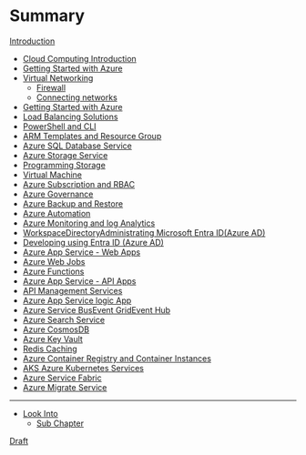 # Summary

[Introduction](README.md)
- [Cloud Computing Introduction]()
- [Getting Started with Azure]()
- [Virtual Networking](./virtual_networking.md)
    - [Firewall](./VirtualNetworking/firewall.md)
    - [Connecting networks](./VirtualNetworking/connecting_networks.md)
- [Getting Started with Azure]()
- [Load Balancing Solutions]()
- [PowerShell and CLI]()
- [ARM Templates and Resource Group]()
- [Azure SQL Database Service]()
- [Azure Storage Service](./intro_azure_storage_service.md)
- [Programming Storage]()
- [Virtual Machine]()
- [Azure Subscription and RBAC]()
- [Azure Governance]()
- [Azure Backup and Restore]()
- [Azure Automation]()
- [Azure Monitoring and log Analytics ]()
- [WorkspaceDirectoryAdministrating Microsoft Entra ID(Azure AD)]()
- [Developing using Entra ID (Azure AD)]()
- [Azure App Service - Web Apps]()
- [Azure Web Jobs]()
- [Azure Functions]()
- [Azure App Service - API Apps]()
- [API Management Services]()
- [Azure App Service logic App]()
- [Azure Service BusEvent GridEvent Hub]()
- [Azure Search Service]()
- [Azure CosmosDB]()
- [Azure Key Vault]()
- [Redis Caching]()
- [Azure Container Registry and Container Instances]()
- [AKS Azure Kubernetes Services]()
- [Azure Service Fabric]()
- [Azure Migrate Service]()

---- 

- [Look Into](./look_into.md)
    - [Sub Chapter](./sub/subchapter_2.md)

[Draft]()